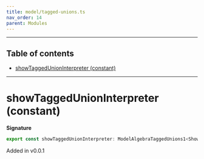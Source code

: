 ```yaml
---
title: model/tagged-unions.ts
nav_order: 14
parent: Modules
---
```


---

<h2 class="text-delta">Table of contents</h2>

- [showTaggedUnionInterpreter (constant)](#showtaggedunioninterpreter-constant)

---

# showTaggedUnionInterpreter (constant)

**Signature**

```ts
export const showTaggedUnionInterpreter: ModelAlgebraTaggedUnions1<ShowURI> = ...
```

Added in v0.0.1
